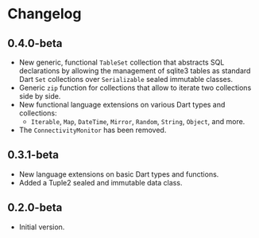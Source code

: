 # Changelog

## 0.4.0-beta

- New generic, functional `TableSet` collection that abstracts SQL declarations by allowing the management of sqlite3 tables as standard Dart `Set` collections over `Serializable` sealed immutable classes.
- Generic `zip` function for collections that allow to iterate two collections side by side.
- New functional language extensions on various Dart types and collections:
  - `Iterable`, `Map`, `DateTime`, `Mirror`, `Random`, `String`, `Object`, and more.
- The `ConnectivityMonitor` has been removed.

## 0.3.1-beta

- New language extensions on basic Dart types and functions.
- Added a Tuple2 sealed and immutable data class.

## 0.2.0-beta

- Initial version.

